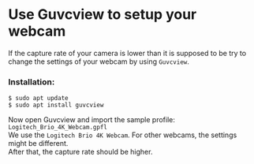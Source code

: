 # Use Guvcview to setup your webcam

If the capture rate of your camera is lower than it is supposed to be try to change the settings of your webcam by using `Guvcview`.

### Installation: 
```
$ sudo apt update
$ sudo apt install guvcview
```
Now open Guvcview and import the sample profile: `Logitech_Brio_4K_Webcam.gpfl`\
We use the `Logitech Brio 4K Webcam`. For other webcams, the settings might be different.\
After that, the capture rate should be higher.
